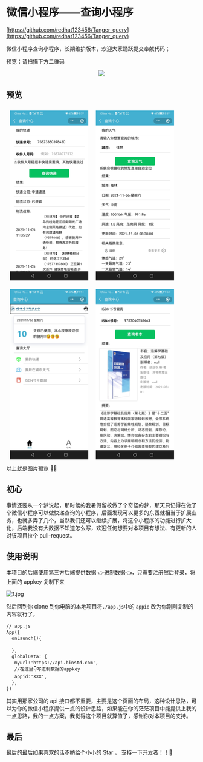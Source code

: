# 微信小程序——查询小程序

[https://github.com/redhat123456/Tanger_query](https://github.com/redhat123456/Tanger_query)

微信小程序查询小程序，长期维护版本，欢迎大家踊跃提交奉献代码；

预览：请扫描下方二维码

<p align="center"> <img src="https://i.loli.net/2021/11/06/H1yMevCq8d4PUzJ.jpg"></img> </p>

## 预览

<div>
<div style="float: left;width: 100% " text-align="center"> <div style="float: left;
                width: 45%;
                box-sizing: border-box;
                padding: 10px;
                "><img  src="https://github.com/redhat123456/pohots/blob/master/1.jpg?raw=true"></img></div>  
                <div style="float: left;
                width: 45%;
                box-sizing: border-box;
                padding: 10px;
                "><img  src="https://github.com/redhat123456/pohots/blob/master/2.jpg?raw=true"></img> </div>
                </div>
                
          
<div style="float: left;width: 100%"> <div style="float: left;
                width: 45%;
                box-sizing: border-box;
                padding: 10px;
                "><img  src="https://github.com/redhat123456/pohots/blob/master/3.jpg?raw=true"></img></div>  
                <div style="float: left;
                width: 45%;
                box-sizing: border-box;
                padding: 10px;
                "><img  src="https://github.com/redhat123456/pohots/blob/master/4.jpg?raw=true"></img> </div>
                </div>
</div>

以上就是图片预览 🎈✨

## 初心

事情还要从一个梦说起，那时候的我暑假留校做了个奇怪的梦，那天只记得在做了个微信小程序可以做快递查询的小程序，后面发现可以更多的东西就相当于扩展业务，也就多弄了几个，当然我们还可以继续扩展，将这个小程序的功能进行扩大化，后端我没有大数据不知道怎么写，欢迎任何想要对本项目有想法、有更新的人对该项目拉个 pull-request。

## 使用说明

本项目的后端使用第三方后端提供数据 👉[进制数据](https://www.binstd.com/)👈，只需要注册然后登录，将上面的 appkey 复制下来

![1.jpg](https://i.loli.net/2021/11/06/cwBdQvCX1JnWPzg.jpg)

然后回到你 clone 到你电脑的本地项目将`./app.js`中的 `appid` 改为你刚刚复制的内容就行了，

```
// app.js
App({
  onLaunch(){

  },
  globalData: {
   myurl:'https://api.binstd.com',
   //在这里👇写进制数据的appkey
   appid:'XXX',
  },
})

```

其实用那家公司的 api 接口都不重要，主要是这个页面的布局，这种设计思路，可以为你的微信小程序提供一点的设计思路，如果能在你的茫茫项目中能提供上我的一点思路，我的一点方案，我觉得这个项目就算值了，感谢你对本项目的支持。

## 最后

最后的最后如果喜欢的话不妨给个小小的 Star ， 支持一下开发者！！🎃

